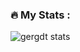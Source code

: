 
<!--
### Hi there 👋
**gergdt/gergdt** is a ✨ _special_ ✨ repository because its `README.md` (this file) appears on your GitHub profile.

Here are some ideas to get you started:

- 🔭 I’m currently working on ...
- 🌱 I’m currently learning ...
- 👯 I’m looking to collaborate on ...
- 🤔 I’m looking for help with ...
- 💬 Ask me about ...
- 📫 How to reach me: ...
- 😄 Pronouns: ...
- ⚡ Fun fact: ...

### :duck: Learning at [42 Barcelona](https://www.42barcelona.com/es/)
![ggual-de's 42 stats]
-->
### :fire: My Stats :

![gergdt stats](https://github-readme-stats.vercel.app/api?username=gergdt&show_icons=true&hide_border=true&theme=dark)
